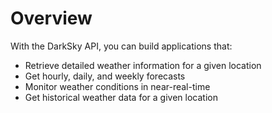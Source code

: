 # Overview

With the DarkSky API, you can build applications that:

- Retrieve detailed weather information for a given location
- Get hourly, daily, and weekly forecasts
- Monitor weather conditions in near-real-time
- Get historical weather data for a given location
